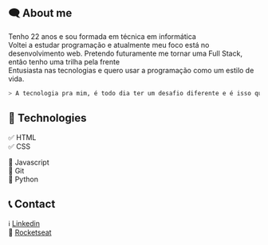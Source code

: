 

## 🗨 About me

Tenho 22 anos e sou formada em técnica em informática <br>
Voltei a estudar programação e atualmente meu foco está no desenvolvimento web. Pretendo futuramente me tornar uma Full Stack, então tenho uma trilha pela frente <br>
Entusiasta nas tecnologias e quero usar a programação como um estilo de vida. <br>

```bash
> A tecnologia pra mim, é todo dia ter um desafio diferente e é isso que me motiva a continuar nessa área! <
```

## 🚀 Technologies

✅ HTML <br>
✅ CSS <br>
  
🎯 Javascript <br>
🎯 Git <br>
🎯 Python

## 📞 Contact

ℹ [Linkedin](https://www.linkedin.com/in/thaysfsantos/) <br>
🚀 [Rocketseat](https://app.rocketseat.com.br/me/thaisfsantos7) <br>

